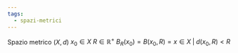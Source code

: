 ```yaml
---
tags:
  - spazi-metrici
---
```

Spazio metrico $(X, d)$
$x_{0} \in X$
$R \in \mathbb{R}^+$
$B_R(x_{0}) = B(x_{0}, R) = {x \in X\;|\;d(x_{0}, R) < R}$

